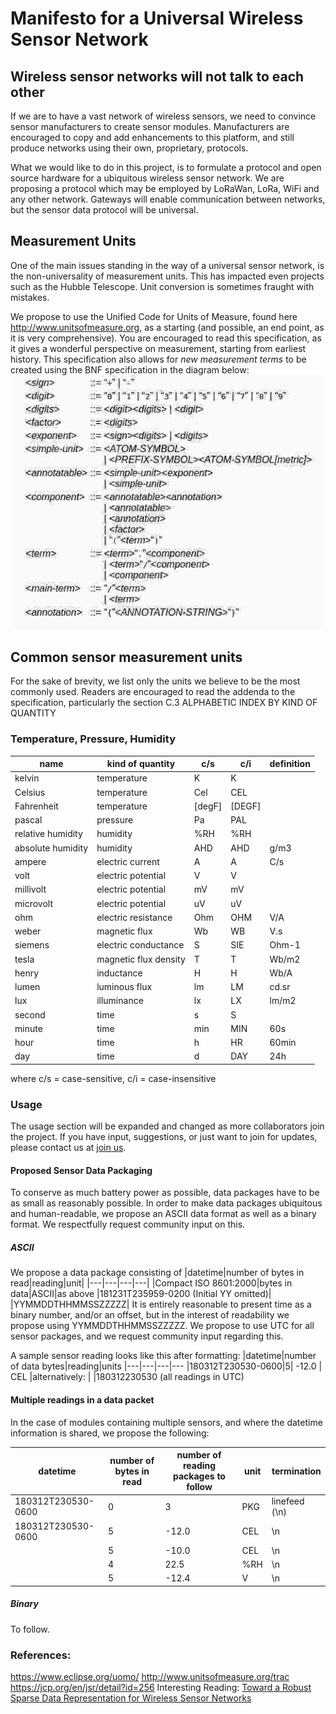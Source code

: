 Manifesto for a Universal Wireless Sensor Network
=

## Wireless sensor networks will not talk to each other
If we are to have a vast network of wireless sensors, we need to convince sensor manufacturers to create sensor modules. Manufacturers are encouraged to copy and add enhancements to this platform, and still produce networks using their own, proprietary, protocols.

What we would like to do in this project, is to formulate a protocol and open source hardware for a ubiquitous wireless sensor network. We are proposing a protocol which may be employed by LoRaWan, LoRa, WiFi and any other network. Gateways will enable communication between networks, but the sensor data protocol will be universal.

## Measurement Units
One of the main issues standing in the way of a universal sensor network, is the non-universality of measurement units. This has impacted even projects such as the Hubble Telescope. Unit conversion is sometimes fraught with mistakes.

We propose to use the Unified Code for Units of Measure, found here http://www.unitsofmeasure.org, as a starting (and possible, an end point, as it is very comprehensive). You are encouraged to read this specification, as it gives a wonderful perspective on measurement, starting from earliest history.
This specification also allows for *new measurement terms* to be created using the BNF specification in the diagram below:
![BNF Syntax to use for new units](https://github.com/svanschalkwyk/UbiquitousLoRaSensor/blob/master/images/bnf_syntax.jpg)

## Common sensor measurement units
For the sake of brevity, we list only the units we believe to be the most commonly used. Readers are encouraged to read the addenda to the specification, particularly the section C.3  ALPHABETIC INDEX BY KIND OF QUANTITY

### Temperature, Pressure, Humidity
|name|kind of quantity|c/s|c/i|definition
|--|--|--|--|--
|kelvin|temperature|K|K|
|Celsius|temperature|Cel|CEL
|Fahrenheit|temperature|[degF]|[DEGF]
|pascal|pressure|Pa|PAL
|relative humidity|humidity|%RH|%RH
|absolute humidity|humidity|AHD|AHD|g/m3
|ampere|electric current|A|A|C/s
|volt|electric potential|V|V
|millivolt|electric potential|mV|mV
|microvolt|electric potential|uV|uV
|ohm|electric resistance|Ohm|OHM|V/A
|weber|magnetic flux|Wb|WB|V.s
|siemens|electric conductance|S|SIE|Ohm-1
|tesla|magnetic flux density|T|T|Wb/m2
|henry|inductance|H|H|Wb/A
|lumen|luminous flux|lm|LM|cd.sr
|lux|illuminance|lx|LX|lm/m2
|second|time|s|S
|minute|time|min|MIN|60s
|hour|time|h|HR|60min
|day|time|d|DAY|24h
where c/s = case-sensitive, c/i = case-insensitive

### Usage
The usage section will be expanded and changed as more collaborators join the project. If you have input, suggestions, or just want to join for updates, please contact us at  [join us](mailto:steph@remcam.net). 

#### Proposed Sensor Data Packaging
To conserve as much battery power as possible, data packages have to be as small as reasonably possible. In order to make data packages ubiquitous and human-readable, we propose an ASCII data format as well as a binary format. We respectfully request community input on this. 
##### ASCII 
We propose a data package consisting of
|datetime|number of bytes in read|reading|unit|
|---|---|---|---|
|Compact ISO 8601:2000|bytes in data|ASCII|as above
|181231T235959-0200 (Initial YY omitted)|
|YYMMDDTHHMMSSZZZZZ|
It is entirely reasonable to present time as a binary number, and/or an offset, but in the interest of readability we propose using YYMMDDTHHMMSSZZZZZ. We propose to use UTC for all sensor packages, and we request community input regarding this. 

A sample sensor reading looks like this after formatting:
|datetime|number of data bytes|reading|units
|---|---|---|---
|180312T230530-0600|5| -12.0 | CEL
|alternatively: |
|180312230530 (all readings in UTC)

#### Multiple readings in a data packet
In the case of modules containing multiple sensors, and where the datetime information is shared, we propose the following:

|datetime|number of bytes in read| number of reading packages to follow|unit|termination
|---|---|---|---|---
|180312T230530-0600|0| 3| PKG | linefeed (\n)
|180312T230530-0600|5| -12.0 | CEL | \n
||5| -10.0 | CEL | \n
||4| 22.5 | %RH | \n
||5| -12.4 | V | \n

##### Binary
To follow.


### References:
https://www.eclipse.org/uomo/
http://www.unitsofmeasure.org/trac
https://jcp.org/en/jsr/detail?id=256
Interesting Reading:
[Toward a Robust Sparse Data Representation for Wireless Sensor Networks](https://arxiv.org/pdf/1508.00230.pdf)


<!--stackedit_data:
eyJoaXN0b3J5IjpbMjA1OTkwMjYxNl19
-->